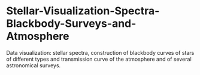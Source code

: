 # Stellar-Visualization-Spectra-Blackbody-Surveys-and-Atmosphere
Data visualization: stellar spectra, construction of blackbody curves of stars of different types and transmission curve of the atmosphere and of several astronomical surveys.
